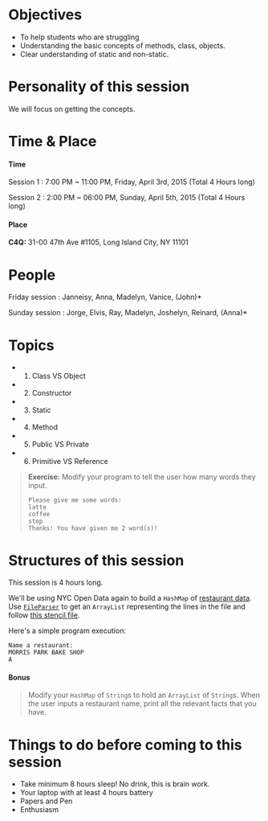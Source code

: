 # Objectives

- To help students who are struggling
- Understanding the basic concepts of methods, class, objects.
- Clear understanding of static and non-static.

# Personality of this session

We will focus on getting the concepts.

# Time & Place

#### Time

Session 1 : 7:00 PM ~ 11:00 PM, Friday, April 3rd, 2015 (Total 4 Hours long)

Session 2 : 2:00 PM ~ 06:00 PM, Sunday, April 5th, 2015 (Total 4 Hours long)


#### Place
**C4Q:** 31-00 47th Ave #1105, Long Island City, NY 11101


# People

Friday session : Janneisy, Anna, Madelyn, Vanice, (John)*

Sunday session : Jorge, Elvis, Ray, Madelyn, Joshelyn, Reinard, (Anna)*

# Topics

- 1. Class VS Object
- 2. Constructor
- 3. Static
- 4. Method
- 5. Public VS Private
- 6. Primitive VS Reference




> **Exercise:** Modify your program to tell the user how many words they input.
> ```
> Please give me some words:
> latte
> coffee
> stop
> Thanks! You have given me 2 word(s)!
> ```



# Structures of this session

This session is 4 hours long.



We'll be using NYC Open Data again to build a `HashMap` of [restaurant data](https://data.cityofnewyork.us/Health/DOHMH-New-York-City-Restaurant-Inspection-Results/xx67-kt59). Use [`FileParser`](in-class%20exercise%20solutions/RestaurantFacts/FileParser.java) to get an `ArrayList` representing the lines in the file and follow [this stencil file](in-class%20exercise%20solutions/RestaurantFacts/RestaurantFacts.java).

Here's a simple program execution:

```
Name a restaurant:
MORRIS PARK BAKE SHOP
A
```

#### Bonus
> Modify your `HashMap` of `String`s to hold an `ArrayList` of `String`s. When the user inputs a restaurant name, print all the relevant facts that you have.

# Things to do before coming to this session

- Take minimum 8 hours sleep! No drink, this is brain work.
- Your laptop with at least 4 hours battery
- Papers and Pen
- Enthusiasm

